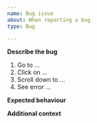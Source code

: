```yaml
---
name: Bug issue
about: When reporting a bug
type: Bug

---
```


<!--
Things to check before when creating an issue:
* Did you add a proper title?
  * Start with a verb e.g. _Fix_ or _Update_ (imperative mood)
  * Only a capital at the start of the title (except for brand names e.g. _GitHub_)
  * No punctuation
* Did you add it in the right project ([Development](https://github.com/orgs/MinersAI/projects/1))?
* Did you add the correct labels?
  * The correct type of issue?
  * The correct priority level (low - medium - high)
  * The correct component label to indicate which part(s) of the platform the issue relates to?
-->

**Describe the bug**

<!-- steps to reproduce the behavior -->

1. Go to ...
2. Click on ...
3. Scroll down to ...
4. See error ...

**Expected behaviour**

<!-- a clear and concise description of what you expected to happen -->

**Additional context**

<!-- steps to reproduce, screenshots, videos, OS, browser -->
